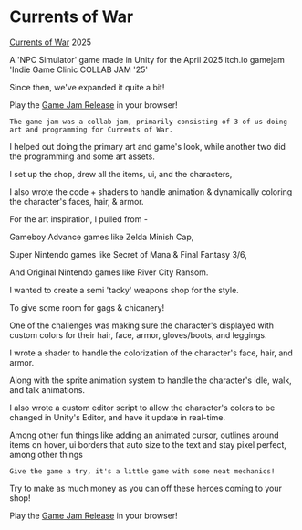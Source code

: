 # Currents of War

[Currents of War](https://procstack.itch.io/currentsofwar) 2025
    
A 'NPC Simulator' game made in Unity for the April 2025 itch.io gamejam 'Indie Game Clinic COLLAB JAM '25'
    
   Since then, we've expanded it quite a bit!

Play the [Game Jam Release](https://procstack.itch.io/currentsofwar) in your browser!

    The game jam was a collab jam, primarily consisting of 3 of us doing art and programming for Currents of War.
    
   I helped out doing the primary art and game's look, while another two did the programming and some art assets.

 I set up the shop, drew all the items, ui, and the characters,
    
   I also wrote the code + shaders to handle animation & dynamically coloring the character's faces, hair, & armor.

 For the art inspiration, I pulled from -
    
   Gameboy Advance games like Zelda Minish Cap,
    
   Super Nintendo games like Secret of Mana & Final Fantasy 3/6,
    
   And Original Nintendo games like River City Ransom.

 I wanted to create a semi 'tacky' weapons shop for the style.
    
   To give some room for gags & chicanery!

 One of the challenges was making sure the character's displayed with custom colors for their hair, face, armor, gloves/boots, and leggings.
    
   I wrote a shader to handle the colorization of the character's face, hair, and armor.
    
   Along with the sprite animation system to handle the character's idle, walk, and talk animations.
    
   I also wrote a custom editor script to allow the character's colors to be changed in Unity's Editor, and have it update in real-time.

 Among other fun things like adding an animated cursor, outlines around items on hover, ui borders that auto size to the text and stay pixel perfect, among other things

    Give the game a try, it's a little game with some neat mechanics!
    
   Try to make as much money as you can off these heroes coming to your shop!

Play the [Game Jam Release](https://procstack.itch.io/currentsofwar) in your browser!